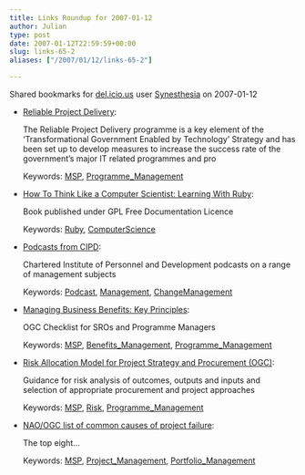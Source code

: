 ```yaml
---
title: Links Roundup for 2007-01-12
author: Julian
type: post
date: 2007-01-12T22:59:59+00:00
slug: links-65-2 
aliases: ["/2007/01/12/links-65-2"]

---
```

Shared bookmarks for [del.icio.us][1] user  [Synesthesia][2] on 2007-01-12

  * [Reliable Project Delivery][3]:
  
    The Reliable Project Delivery programme is a key element of the ‘Transformational Government Enabled by Technology’ Strategy and has been set up to develop measures to increase the success rate of the government’s major IT related programmes and pro
  
    Keywords: [MSP][4], [Programme_Management][5]
  * [How To Think Like a Computer Scientist: Learning With Ruby][6]:
  
    Book published under GPL Free Documentation Licence
  
    Keywords: [Ruby][7], [ComputerScience][8]
  * [Podcasts from CIPD][9]:
  
    Chartered Institute of Personnel and Development podcasts on a range of management subjects
  
    Keywords: [Podcast][10], [Management][11], [ChangeManagement][12]
  * [Managing Business Benefits: Key Principles][13]:
  
    OGC Checklist for SROs and Programme Managers
  
    Keywords: [MSP][4], [Benefits_Management][14], [Programme_Management][5]
  * [Risk Allocation Model for Project Strategy and Procurement (OGC)][15]:
  
    Guidance for risk analysis of outcomes, outputs and inputs and selection of appropriate procurement and project approaches
  
    Keywords: [MSP][4], [Risk][16], [Programme_Management][5]
  * [NAO/OGC list of common causes of project failure][17]:
  
    The top eight&#8230;
  
    Keywords: [MSP][4], [Project_Management][18], [Portfolio_Management][19]

 [1]: https://del.icio.us/
 [2]: https://del.icio.us/synesthesia
 [3]: https://www.cio.gov.uk/reliable_project_delivery/index.asp "https://www.cio.gov.uk/reliable_project_delivery/index.asp"
 [4]: https://del.icio.us/synesthesia/MSP
 [5]: https://del.icio.us/synesthesia/Programme_Management
 [6]: https://mysite.verizon.net/hpassel/thinkruby/ "https://mysite.verizon.net/hpassel/thinkruby/"
 [7]: https://del.icio.us/synesthesia/Ruby
 [8]: https://del.icio.us/synesthesia/ComputerScience
 [9]: https://www.cipd.co.uk/podcasts "https://www.cipd.co.uk/podcasts"
 [10]: https://del.icio.us/synesthesia/Podcast
 [11]: https://del.icio.us/synesthesia/Management
 [12]: https://del.icio.us/synesthesia/ChangeManagement
 [13]: https://www.ogc.gov.uk/documents/KeyPrinciplesOfBenefitsManagementv1.pdf "https://www.ogc.gov.uk/documents/KeyPrinciplesOfBenefitsManagementv1.pdf"
 [14]: https://del.icio.us/synesthesia/Benefits_Management
 [15]: https://www.ogc.gov.uk/documents/RiskAllocationModel.pdf "https://www.ogc.gov.uk/documents/RiskAllocationModel.pdf"
 [16]: https://del.icio.us/synesthesia/Risk
 [17]: https://www.ogc.gov.uk/documents/project_failure.pdf "https://www.ogc.gov.uk/documents/project_failure.pdf"
 [18]: https://del.icio.us/synesthesia/Project_Management
 [19]: https://del.icio.us/synesthesia/Portfolio_Management